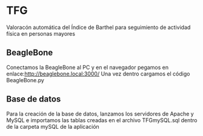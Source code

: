 # TFG
Valoracón automática del Índice de Barthel para seguimiento de actividad física en personas mayores

## BeagleBone
Conectamos la BeagleBone al PC y en el navegador pegamos en enlace:http://beaglebone.local:3000/
Una vez dentro cargamos el código BeagleBone.py

## Base de datos

Para la creación de la base de datos, lanzamos los servidores de Apache y MySQL e importamos las tablas creadas en el archivo TFGmySQL.sql dentro de la carpeta mySQL de la aplicación 


